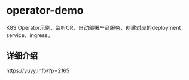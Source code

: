 # operator-demo
K8S Operator示例，监听CR，自动部署产品服务，创建对应的deployment，service，ingress。

## 详细介绍

https://yuyy.info/?p=2165
